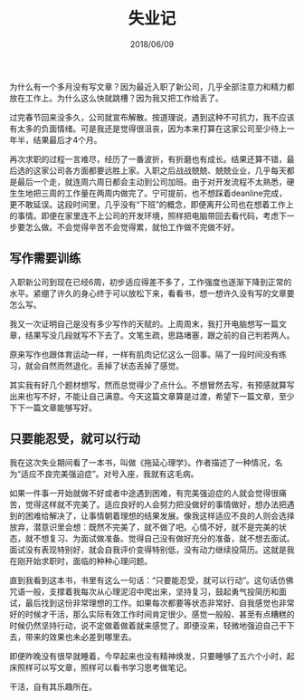﻿---
title: 失业记
date: 2018/06/09
categories: 随笔文章
---

为什么有一个多月没有写文章？因为最近入职了新公司，几乎全部注意力和精力都放在工作上。为什么这么快就跳槽？因为我又把工作给丢了。

<!-- more -->

过完春节回来没多久，公司就宣布解散。按道理说，遇到这种不可抗力，我不应该有太多的负面情绪。可是我还是觉得很沮丧，因为本来打算在这家公司至少待上一年半，结果最后才4个月。

再次求职的过程一言难尽，经历了一番波折，有折磨也有成长。结果还算不错，最后选的这家公司各方面都要远胜上家。入职之后战战兢兢、兢兢业业，几乎每天都是最后一个走，就连周六周日都会主动到公司加班。由于对开发流程不太熟悉，硬生生地把三周的工作量在两周内做完了。宁可提前，也不想踩着deanline完成，更不敢延误。这段时间里，几乎没有“下班”的概念，即便离开公司也在想着工作上的事情。即便在家里连不上公司的开发环境，照样把电脑带回去看代码，考虑下一步要怎么做。不会觉得辛苦不会觉得累，就怕工作做不完做不好。

## 写作需要训练

入职新公司到现在已经6周，初步适应得差不多了，工作强度也逐渐下降到正常的水平。紧绷了许久的身心终于可以放松下来，看看书，想一想许久没有写的文章要怎么写。

我又一次证明自己是没有多少写作的天赋的。上周周末，我打开电脑想写一篇文章，结果写没几段就写不下去了。文笔生疏，思路堵塞，跟之前的自己判若两人。

原来写作也跟体育运动一样，一样有肌肉记忆这么一回事。隔了一段时间没有练习，就会自然而然退化，丢掉了状态丢掉了感觉。

其实我有好几个题材想写，然而总觉得少了点什么。不想冒然去写，有预感就算写出来也写不好，不能让自己满意。今天这篇文章算是过渡，希望下一篇文章，至少下下一篇文章能够写好。

## 只要能忍受，就可以行动

我在这次失业期间看了一本书，叫做《拖延心理学》。作者描述了一种情况，名为“适应不良完美强迫症”。对号入座，我就有这毛病。

如果一件事一开始就做不好或者中途遇到困难，有完美强迫症的人就会觉得很痛苦，觉得这样就不完美了。适应良好的人会努力把没做好的事情做好，想办法把遇到的困难给解决了，让事情朝着理想的结果发展。像我这样适应不良的人则会选择放弃，潜意识里会想：既然不完美了，就不做了吧。心情不好，就不是完美的状态，就不想复习、为面试做准备。觉得自己没有做好充分的准备，就不想去面试。面试没有表现特别好，就会自我评价变得特别低，没有动力继续投简历。这就是我在刚开始求职时，面临的种种心理问题。

直到我看到这本书，书里有这么一句话：“只要能忍受，就可以行动”。这句话仿佛咒语一般，支撑着我每次从心理泥沼中爬出来，坚持复习，鼓起勇气投简历和面试，最后找到这份非常理想的工作。如果每次都要等状态非常好、自我感觉也非常好的时候才干活，那么实际有效工作时间肯定很少。感觉一般般、甚至有点糟糕的时候仍然坚持行动，说不定做着做着就来感觉了。即便没来，轻微地强迫自己干下去，带来的效果也未必差到哪里去。

即便昨晚没有很早就睡着，今早起来也没有精神焕发，只要睡够了五六个小时，起床照样可以写文章，照样可以看书学习思考做笔记。

干活，自有其乐趣所在。

